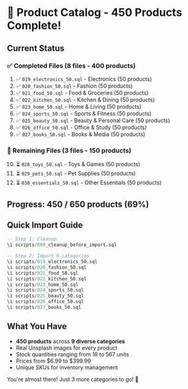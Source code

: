 # 🎉 Product Catalog - 450 Products Complete!

## Current Status

### ✅ Completed Files (8 files - 400 products)
1. ✅ `019_electronics_50.sql` - Electronics (50 products)
2. ✅ `020_fashion_50.sql` - Fashion (50 products)
3. ✅ `021_food_50.sql` - Food & Groceries (50 products)
4. ✅ `022_kitchen_50.sql` - Kitchen & Dining (50 products)
5. ✅ `023_home_50.sql` - Home & Living (50 products)
6. ✅ `024_sports_50.sql` - Sports & Fitness (50 products)
7. ✅ `025_beauty_50.sql` - Beauty & Personal Care (50 products)
8. ✅ `026_office_50.sql` - Office & Study (50 products)
9. ✅ `027_books_50.sql` - Books & Media (50 products)

### 📝 Remaining Files (3 files - 150 products)
10. ⏳ `028_toys_50.sql` - Toys & Games (50 products)
11. ⏳ `029_pets_50.sql` - Pet Supplies (50 products)
12. ⏳ `030_essentials_50.sql` - Other Essentials (50 products)

## Progress: 450 / 650 products (69%)

## Quick Import Guide

```sql
-- Step 1: Cleanup
\i scripts/000_cleanup_before_import.sql

-- Step 2: Import 9 categories
\i scripts/019_electronics_50.sql
\i scripts/020_fashion_50.sql
\i scripts/021_food_50.sql
\i scripts/022_kitchen_50.sql
\i scripts/023_home_50.sql
\i scripts/024_sports_50.sql
\i scripts/025_beauty_50.sql
\i scripts/026_office_50.sql
\i scripts/027_books_50.sql
```

## What You Have

- **450 products** across **9 diverse categories**
- Real Unsplash images for every product
- Stock quantities ranging from 18 to 567 units
- Prices from $6.99 to $399.99
- Unique SKUs for inventory management

You're almost there! Just 3 more categories to go! 🚀

